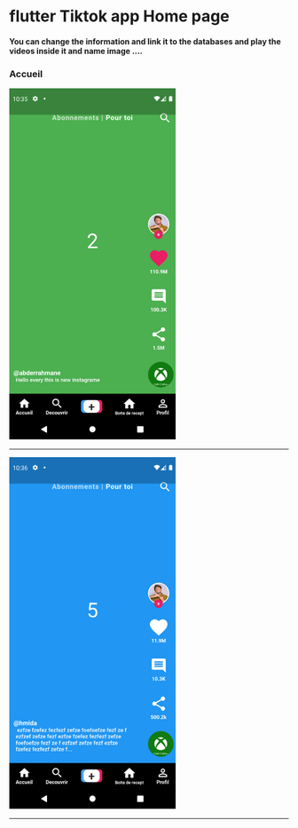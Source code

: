  <h1> flutter Tiktok app Home page </h1>  

 
<h4> You can change the information and link it to the databases and play the videos inside it and name image ....</h4>


<h3>Accueil</h3> 
<img src="https://github.com/abenkoula71/Flutter-tiktok-app--homepage/blob/main/Screenshot_1633775733.png" width="300" />  

<hr>


<img src="https://github.com/abenkoula71/Flutter-tiktok-app--homepage/blob/main/Screenshot_1633775801.png" width="300" />  
<hr>









